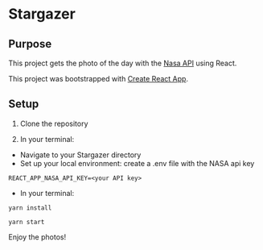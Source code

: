 # Stargazer

## Purpose
This project gets the photo of the day with the [Nasa API](https://api.nasa.gov/api.html) using React.


This project was bootstrapped with [Create React App](https://github.com/facebookincubator/create-react-app).

## Setup

1. Clone the repository

2. In your terminal:
- Navigate to your Stargazer directory
- Set up your local environment:
create a .env file with the NASA api key
```
REACT_APP_NASA_API_KEY=<your API key>
```
- In your terminal:
```
yarn install

yarn start
```

Enjoy the photos!
